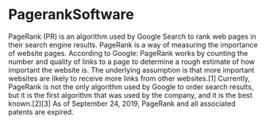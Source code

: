 # PagerankSoftware
PageRank (PR) is an algorithm used by Google Search to rank web pages in their search engine results. PageRank is a way of measuring the importance of website pages. According to Google: PageRank works by counting the number and quality of links to a page to determine a rough estimate of how important the website is. The underlying assumption is that more important websites are likely to receive more links from other websites.[1]  Currently, PageRank is not the only algorithm used by Google to order search results, but it is the first algorithm that was used by the company, and it is the best known.[2][3] As of September 24, 2019, PageRank and all associated patents are expired.
